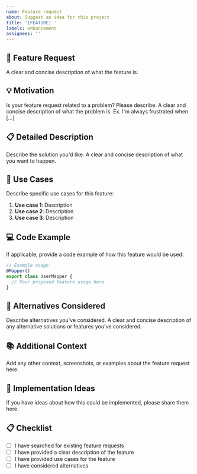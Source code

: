 ```yaml
---
name: Feature request
about: Suggest an idea for this project
title: '[FEATURE] '
labels: enhancement
assignees: ''
---
```


## 🚀 Feature Request

A clear and concise description of what the feature is.

## 💡 Motivation

Is your feature request related to a problem? Please describe.
A clear and concise description of what the problem is. Ex. I'm always frustrated when [...]

## 📋 Detailed Description

Describe the solution you'd like.
A clear and concise description of what you want to happen.

## 🎯 Use Cases

Describe specific use cases for this feature:

1. **Use case 1**: Description
2. **Use case 2**: Description
3. **Use case 3**: Description

## 💻 Code Example

If applicable, provide a code example of how this feature would be used:

```typescript
// Example usage
@Mapper()
export class UserMapper {
  // Your proposed feature usage here
}
```

## 🔄 Alternatives Considered

Describe alternatives you've considered.
A clear and concise description of any alternative solutions or features you've considered.

## 📚 Additional Context

Add any other context, screenshots, or examples about the feature request here.

## 🎨 Implementation Ideas

If you have ideas about how this could be implemented, please share them here.

## 📋 Checklist

- [ ] I have searched for existing feature requests
- [ ] I have provided a clear description of the feature
- [ ] I have provided use cases for the feature
- [ ] I have considered alternatives
